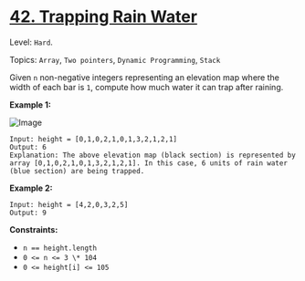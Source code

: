 # [42. Trapping Rain Water](https://leetcode.com/problems/trapping-rain-water/)

Level: `Hard`.

Topics: `Array`, `Two pointers`, `Dynamic Programming`, `Stack`

Given `n` non-negative integers representing an elevation map where the width of each bar is `1`, compute how much water it can trap after raining.

**Example 1:**

![Image](https://assets.leetcode.com/uploads/2018/10/22/rainwatertrap.png)

```
Input: height = [0,1,0,2,1,0,1,3,2,1,2,1]
Output: 6
Explanation: The above elevation map (black section) is represented by array [0,1,0,2,1,0,1,3,2,1,2,1]. In this case, 6 units of rain water (blue section) are being trapped.
```

**Example 2:**

```
Input: height = [4,2,0,3,2,5]
Output: 9
```

**Constraints:**

-   `n == height.length`
-   `0 <= n <= 3 \* 104`
-   `0 <= height[i] <= 105`
